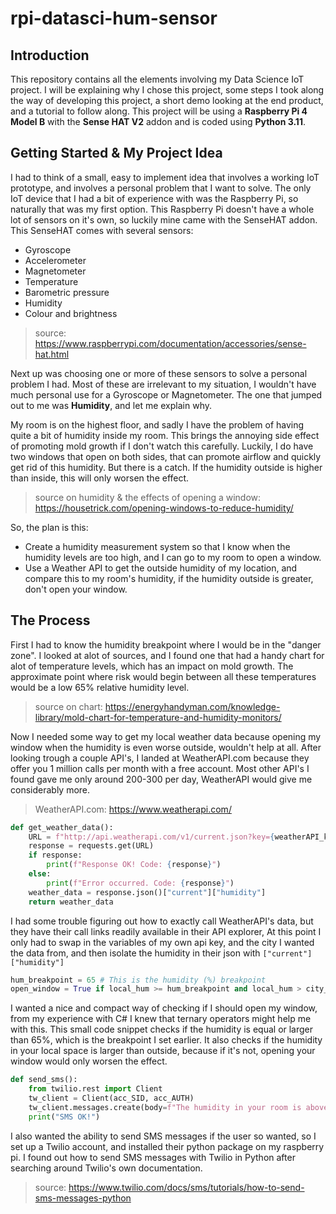 # rpi-datasci-hum-sensor

## Introduction
This repository contains all the elements involving my Data Science IoT project. I will be explaining why I chose this project, some steps I took along the way of developing this project, a short demo looking at the end product, and a tutorial to follow along. This project will be using a **Raspberry Pi 4 Model B** with the **Sense HAT V2** addon and is coded using **Python 3.11**. 

## Getting Started & My Project Idea
I had to think of a small, easy to implement idea that involves a working IoT prototype, and involves a personal problem that I want to solve. The only IoT device that I had a bit of experience with was the Raspberry Pi, so naturally that was my first option. This Raspberry Pi doesn't have a whole lot of sensors on it's own, so luckily mine came with the SenseHAT addon. This SenseHAT comes with several sensors:

- Gyroscope
- Accelerometer
- Magnetometer
- Temperature
- Barometric pressure
- Humidity
- Colour and brightness
> source: https://www.raspberrypi.com/documentation/accessories/sense-hat.html

Next up was choosing one or more of these sensors to solve a personal problem I had. Most of these are irrelevant to my situation, I wouldn't have much personal use for a Gyroscope or Magnetometer. The one that jumped out to me was **Humidity**, and let me explain why.

My room is on the highest floor, and sadly I have the problem of having quite a bit of humidity inside my room. This brings the annoying side effect of promoting mold growth if I don't watch this carefully. Luckily, I do have two windows that open on both sides, that can promote airflow and quickly get rid of this humidity.
But there is a catch. If the humidity outside is higher than inside, this will only worsen the effect.
> source on humidity & the effects of opening a window: https://housetrick.com/opening-windows-to-reduce-humidity/

So, the plan is this:
- Create a humidity measurement system so that I know when the humidity levels are too high, and I can go to my room to open a window.
- Use a Weather API to get the outside humidity of my location, and compare this to my room's humidity, if the humidity outside is greater, don't open your window. 

## The Process
First I had to know the humidity breakpoint where I would be in the "danger zone". I looked at alot of sources, and I found one that had a handy chart for alot of temperature levels, which has an impact on mold growth. The approximate point where risk would begin between all these temperatures would be a low 65% relative humidity level.
> source on chart: https://energyhandyman.com/knowledge-library/mold-chart-for-temperature-and-humidity-monitors/

Now I needed some way to get my local weather data because opening my window when the humidity is even worse outside, wouldn't help at all. After looking trough a couple API's, I landed at WeatherAPI.com because they offer you 1 million calls per month with a free account. Most other API's I found gave me only around 200-300 per day, WeatherAPI would give me considerably more.
> WeatherAPI.com: https://www.weatherapi.com/

```python
def get_weather_data():
	URL = f"http://api.weatherapi.com/v1/current.json?key={weatherAPI_key}&q={weatherAPI_city}&aqi=no"
	response = requests.get(URL)
	if response:
		print(f"Response OK! Code: {response}")
	else:
		print(f"Error occurred. Code: {response}")
	weather_data = response.json()["current"]["humidity"]
	return weather_data
 ```
I had some trouble figuring out how to exactly call WeatherAPI's data, but they have their call links readily available in their API explorer, At this point I only had to swap in the variables of my own api key, and the city I wanted the data from, and then isolate the humidity in their json with ```["current"]["humidity"]```

```python
hum_breakpoint = 65 # This is the humidity (%) breakpoint
open_window = True if local_hum >= hum_breakpoint and local_hum > city_hum else False
```
I wanted a nice and compact way of checking if I should open my window, from my experience with C# I knew that ternary operators might help me with this. This small code snippet checks if the humidity is equal or larger than 65%, which is the breakpoint I set earlier. It also checks if the humidity in your local space is larger than outside, because if it's not, opening your window would only worsen the effect.

```python
def send_sms():
	from twilio.rest import Client
	tw_client = Client(acc_SID, acc_AUTH)
	tw_client.messages.create(body=f"The humidity in your room is above your breakpoint ({hum_breakpoint}%). Open your window whenever possible.", from_=twilio_number, to=own_number)
	print("SMS OK!")
```

I also wanted the ability to send SMS messages if the user so wanted, so I set up a Twilio account, and installed their python package on my raspberry pi. I found out how to send SMS messages with Twilio in Python after searching around Twilio's own documentation. 
> source: https://www.twilio.com/docs/sms/tutorials/how-to-send-sms-messages-python
